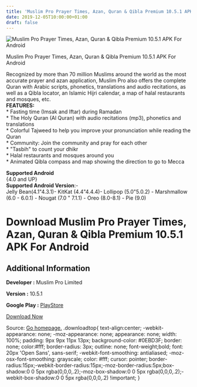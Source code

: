 ```yaml
---
title: 'Muslim Pro Prayer Times, Azan, Quran & Qibla Premium 10.5.1 APK For Android'
date: 2019-12-05T10:00:00+01:00
draft: false
---
```


![Muslim Pro Prayer Times, Azan, Quran & Qibla Premium 10.5.1 APK For Android](https://i0.wp.com/apkhome.net/wp-content/uploads/2019/12/Muslim-Pro-Prayer-Times-Azan-Quran-Qibla-Premium-10.5.1.png "Muslim Pro Prayer Times, Azan, Quran & Qibla Premium 10.5.1 APK For Android")

  

Muslim Pro Prayer Times, Azan, Quran & Qibla Premium 10.5.1 APK For Android

Recognized by more than 70 million Muslims around the world as the most accurate prayer and azan application, Muslim Pro also offers the complete Quran with Arabic scripts, phonetics, translations and audio recitations, as well as a Qibla locator, an Islamic Hijri calendar, a map of halal restaurants and mosques, etc.  
**FEATURES:**  
\* Fasting time (Imsak and Iftar) during Ramadan  
\* The Holy Quran (Al Quran) with audio recitations (mp3), phonetics and translations  
\* Colorful Tajweed to help you improve your pronunciation while reading the Quran  
\* Community: Join the community and pray for each other  
\* "Tasbih" to count your dhikr  
\* Halal restaurants and mosques around you  
\* Animated Qibla compass and map showing the direction to go to Mecca

**Supported Android**  
{4.0 and UP}  
**Supported Android Version**:-  
Jelly Bean(4.1"4.3.1)- KitKat (4.4"4.4.4)- Lollipop (5.0"5.0.2) - Marshmallow (6.0 - 6.0.1) - Nougat (7.0 " 7.1.1) - Oreo (8.0-8.1) - Pie (9.0)

Download Muslim Pro Prayer Times, Azan, Quran & Qibla Premium 10.5.1 APK For Android
====================================================================================

Additional Information
----------------------

**Developer :** Muslim Pro Limited

**Version :** 10.5.1

**Google Play :** [PlayStore](https://play.google.com/store/apps/details?id=com.bitsmedia.android.muslimpro)

  

[Download Now](https://store4app.co/post/muslim-pro-prayer-times-azan-quran-amp-qibla-premium-10-5-1-apk-for-android_1575382938)

  
Source: [Go homepage.](https://store4app.co/post/muslim-pro-prayer-times-azan-quran-amp-qibla-premium-10-5-1-apk-for-android_1575382938) .downloadtop{ text-align:center; -webkit-appearance: none; -moz-appearance: none; appearance: none; width: 100%; padding: 9px 9px 11px 13px; background-color: #0EBD3F; border: none; color:#fff; border-radius: 3px; outline: none; font-weight;bold; font: 20px 'Open Sans', sans-serif; -webkit-font-smoothing: antialiased; -moz-osx-font-smoothing: grayscale; color: #fff; cursor: pointer; border-radius:15px;-webkit-border-radius:15px;-moz-border-radius:5px;box-shadow:0 0 5px rgba(0,0,0,.2);-moz-box-shadow:0 0 5px rgba(0,0,0,.2);-webkit-box-shadow:0 0 5px rgba(0,0,0,.2) !important; }